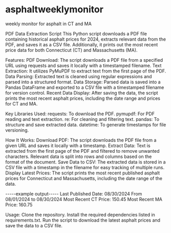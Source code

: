 # asphaltweeklymonitor
weekly monitor for asphalt in CT and MA

PDF Data Extraction Script
This Python script downloads a PDF file containing historical asphalt prices for 2024, extracts relevant data from the PDF, and saves it as a CSV file. Additionally, it prints out the most recent price data for both Connecticut (CT) and Massachusetts (MA).

Features:
PDF Download: The script downloads a PDF file from a specified URL using requests and saves it locally with a timestamped filename.
Text Extraction: It utilizes PyMuPDF to extract text from the first page of the PDF.
Data Parsing: Extracted text is cleaned using regular expressions and parsed into a structured format.
Data Storage: Parsed data is saved into a Pandas DataFrame and exported to a CSV file with a timestamped filename for version control.
Recent Data Display: After saving the data, the script prints the most recent asphalt prices, including the date range and prices for CT and MA.

Key Libraries Used:
requests: To download the PDF.
pymupdf: For PDF reading and text extraction.
re: For cleaning and filtering text.
pandas: To structure and save extracted data.
datetime: To generate timestamps for file versioning.

How It Works:
Download PDF: The script downloads the PDF file from a given URL and saves it locally with a timestamp.
Extract Data: Text is extracted from the first page of the PDF and filtered to remove unwanted characters. Relevant data is split into rows and columns based on the format of the document.
Save Data to CSV: The extracted data is stored in a CSV file with a timestamp in the filename for easy tracking of multiple runs.
Display Latest Prices: The script prints the most recent published asphalt prices for Connecticut and Massachusetts, including the date range of the data.

-----example output-----
Last Published Date: 08/30/2024
From 08/01/2024 to 08/30/2024
Most Recent CT Price: 150.45
Most Recent MA Price: 160.75

Usage:
Clone the repository.
Install the required dependencies listed in requirements.txt.
Run the script to download the latest asphalt prices and save the data to a CSV file.
